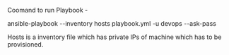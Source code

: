 Coomand to run Playbook -

ansible-playbook --inventory hosts playbook.yml  -u devops --ask-pass



Hosts is a inventory file which has private IPs of machine which has to be provisioned.
